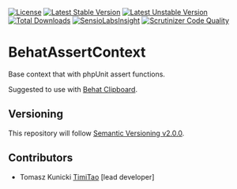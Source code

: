 
[![License](https://poser.pugx.org/timitao/behatassertcontext/license.svg)](https://packagist.org/packages/timitao/behatassertcontext)
[![Latest Stable Version](https://poser.pugx.org/timitao/behatassertcontext/v/stable.svg)](https://packagist.org/packages/timitao/behatassertcontext)
[![Latest Unstable Version](https://poser.pugx.org/timitao/behatassertcontext/v/unstable.svg)](https://packagist.org/packages/timitao/behatassertcontext) 
[![Total Downloads](https://poser.pugx.org/timitao/behatassertcontext/downloads.svg)](https://packagist.org/packages/timitao/behatassertcontext)
[![SensioLabsInsight](https://insight.sensiolabs.com/projects/f7fdff89-0a7a-474a-989b-984844fb439d/mini.png)](https://insight.sensiolabs.com/projects/f7fdff89-0a7a-474a-989b-984844fb439d)
[![Scrutinizer Code Quality](https://scrutinizer-ci.com/g/timitao/behatassertcontext/badges/quality-score.png?b=master)](https://scrutinizer-ci.com/g/timitao/behatassertcontext/?branch=master)


BehatAssertContext
==================

Base context that with phpUnit assert functions.

Suggested to use with [Behat Clipboard](https://github.com/timiTao/BehatClipboard).

## Versioning
 
This repository will follow [Semantic Versioning v2.0.0](http://semver.org/spec/v2.0.0.html).

## Contributors

* Tomasz Kunicki [TimiTao](http://github.com/timiTao) [lead developer]
